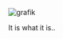 ![grafik](https://github.com/OpResCodes/wpf-beer/assets/13434173/3b94e794-e921-4b90-a8fd-c5025401acbc)

It is what it is..
